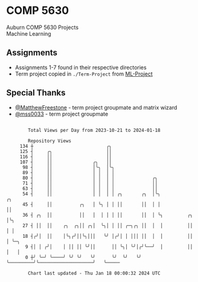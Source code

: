 # COMP 5630
Auburn COMP 5630 Projects  
Machine Learning

## Assignments
- Assignments 1-7 found in their respective directories
- Term project copied in `./Term-Project` from [ML-Project](https://github.com/wumphlett/ML-Project)

## Special Thanks
- [@MatthewFreestone](https://github.com/MatthewFreestone) - term project groupmate and matrix wizard
- [@mss0033](https://github.com/mss0033) - term project groupmate

```

        Total Views per Day from 2023-10-21 to 2024-01-18

        Repository Views
     134 ┼                           ╭╮
     125 ┤     ╭╮                    ││
     116 ┤     ││                    ││
     107 ┤     ││               ╭╮   ││
      98 ┤     ││               │╰╮  │╰╮
      89 ┤     ││               │ │  │ │
      80 ┤     ││               │ │  │ │              ╭╮
      71 ┤     ││               │ │  │ │              ││
      63 ┤     ││               │ │  │ │              ││
      54 ┤     ││               │ │  │ │ ╭╮       ╭╮  │╰╮                                ╭╮
      45 ┤     ││          ╭╮   │ ╰╮ │ │ ││       ││  │ │                                ││
      36 ┤ ╭╮  ││          ││   │  │ │ │ ││       ││  │ ╰╮         ╭╮                    │╰╮
      27 ┤ ││  ││    ╭╮  ╭╮││ ╭╮│  ╰╮│ │ ││ ╭─╮╭╮ ││  │  │         ││                    │ │
      18 ┤╭╯│  ││    │╰╮╭╯││╰╮│││   ╰╯ │╭╯│ │ │││ ││  │  │         ││                    │ ╰─╮
       9 ┤│ │ ╭╯│    │ ││ ││ ╰╯││      ││ ╰╮│ ╰╯│╭╯╰──╯  │         ││                    │   │
       0 ┼╯ ╰─╯ ╰────╯ ╰╯ ╰╯   ╰╯      ╰╯  ╰╯   ╰╯       ╰─────────╯╰────────────────────╯   ╰─────

        Chart last updated - Thu Jan 18 00:00:32 2024 UTC
        
```
